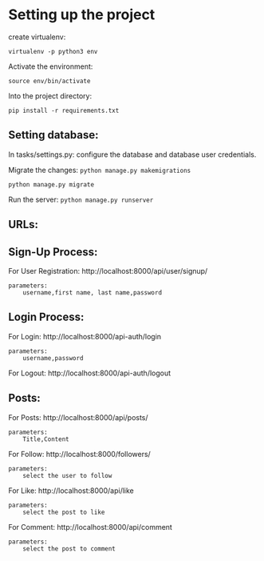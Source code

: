 # Setting up the project

create virtualenv:

`virtualenv -p python3 env`

Activate the environment: 

`source env/bin/activate`

Into the project  directory:

`pip install -r requirements.txt`

## Setting database:
In tasks/settings.py: configure the database and database user credentials.

Migrate the changes:
  `python manage.py makemigrations`
  
  `python manage.py migrate`

Run the server: 
 `python manage.py runserver`

## URLs:

## Sign-Up Process:

For User Registration:
    http://localhost:8000/api/user/signup/
    
    parameters:
        username,first name, last name,password
## Login Process:

For Login:
    http://localhost:8000/api-auth/login
    
    parameters: 
        username,password
        
For Logout:
    http://localhost:8000/api-auth/logout

## Posts:

For Posts:
    http://localhost:8000/api/posts/
    
    parameters:
        Title,Content

For Follow:
    http://localhost:8000/followers/
    
    parameters:
        select the user to follow

For Like:
    http://localhost:8000/api/like
    
    parameters:
        select the post to like
        
 For Comment:
    http://localhost:8000/api/comment
    
    parameters:
        select the post to comment
